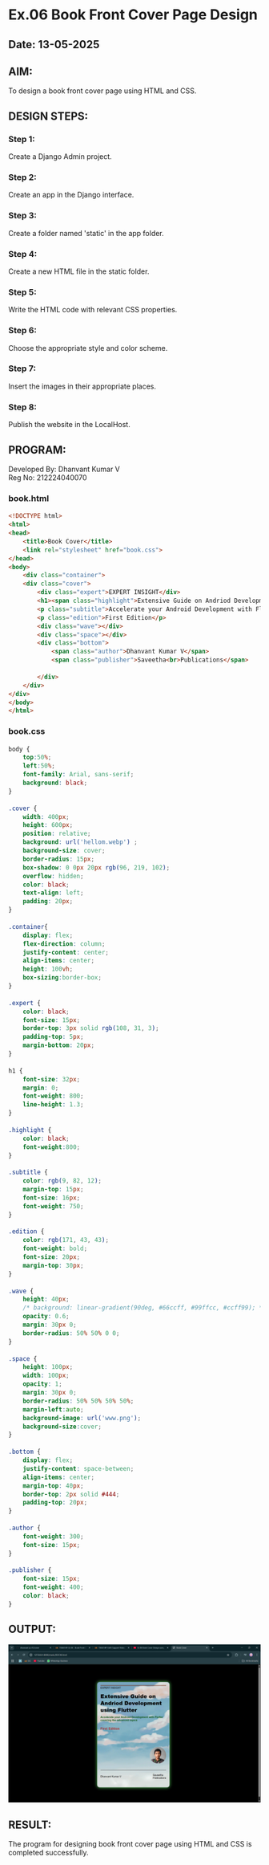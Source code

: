 # Ex.06 Book Front Cover Page Design
## Date: 13-05-2025

## AIM:
To design a book front cover page using HTML and CSS.

## DESIGN STEPS:

### Step 1:
Create a Django Admin project.

### Step 2:
Create an app in the Django interface.

### Step 3:
Create a folder named 'static' in the app folder.

### Step 4:
Create a new HTML file in the static folder.

### Step 5:
Write the HTML code with relevant CSS properties.

### Step 6:
Choose the appropriate style and color scheme.

### Step 7:
Insert the images in their appropriate places.

### Step 8:
Publish the website in the LocalHost.

## PROGRAM:
Developed By: Dhanvant Kumar V                                                                                                                                                          
Reg No: 212224040070
### book.html
```html
<!DOCTYPE html>
<html>
<head>
    <title>Book Cover</title>
    <link rel="stylesheet" href="book.css">
</head>
<body>
    <div class="container">
    <div class="cover">
        <div class="expert">EXPERT INSIGHT</div>
        <h1><span class="highlight">Extensive Guide on Andriod Development using Flutter</span></h1>
        <p class="subtitle">Accelerate your Android Development with Flutter covering the advanced topics</p>
        <p class="edition">First Edition</p>
        <div class="wave"></div>
        <div class="space"></div>
        <div class="bottom">
            <span class="author">Dhanvant Kumar V</span>
            <span class="publisher">Saveetha<br>Publications</span>

        </div>
    </div>
</div>
</body>
</html>

```
### book.css
```css
body {
    top:50%;
    left:50%;
    font-family: Arial, sans-serif;
    background: black;
}

.cover {
    width: 400px;
    height: 600px;
    position: relative;
    background: url('hellom.webp') ;
    background-size: cover;
    border-radius: 15px;
    box-shadow: 0 0px 20px rgb(96, 219, 102);
    overflow: hidden;
    color: black;
    text-align: left;
    padding: 20px;
}

.container{
    display: flex;
    flex-direction: column;
    justify-content: center;
    align-items: center;
    height: 100vh;
    box-sizing:border-box;
}

.expert {
    color: black;
    font-size: 15px;
    border-top: 3px solid rgb(108, 31, 3);
    padding-top: 5px;
    margin-bottom: 20px;
}

h1 {
    font-size: 32px;
    margin: 0;
    font-weight: 800;
    line-height: 1.3;
}

.highlight {
    color: black;
    font-weight:800;
}

.subtitle {
    color: rgb(9, 82, 12);
    margin-top: 15px;
    font-size: 16px;
    font-weight: 750;
}

.edition {
    color: rgb(171, 43, 43);
    font-weight: bold;
    font-size: 20px;
    margin-top: 30px;
}

.wave {
    height: 40px;
    /* background: linear-gradient(90deg, #66ccff, #99ffcc, #ccff99); */
    opacity: 0.6;
    margin: 30px 0;
    border-radius: 50% 50% 0 0;
}

.space {
    height: 100px;
    width: 100px;
    opacity: 1;
    margin: 30px 0;
    border-radius: 50% 50% 50% 50%;
    margin-left:auto;
    background-image: url('www.png');
    background-size:cover;
}

.bottom {
    display: flex;
    justify-content: space-between;
    align-items: center;
    margin-top: 40px;
    border-top: 2px solid #444;
    padding-top: 20px;
}

.author {
    font-weight: 300;
    font-size: 15px;
}

.publisher {
    font-size: 15px;
    font-weight: 400;
    color: black;
}

```

## OUTPUT:
![alt text](<Screenshot (178).png>)

## RESULT:
The program for designing book front cover page using HTML and CSS is completed successfully.
